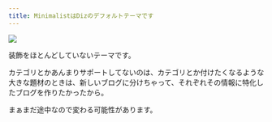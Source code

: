 ```yaml
---
title: MinimalistはDizのデフォルトテーマです
---
```


![](/images/imas-haruka.jpg)

装飾をほとんどしていないテーマです。

<!-- break -->

カテゴリとかあんまりサポートしてないのは、カテゴリとか付けたくなるような大きな題材のときは、新しいブログに分けちゃって、それぞれその情報に特化したブログを作りたかったから。

まぁまだ途中なので変わる可能性があります。
